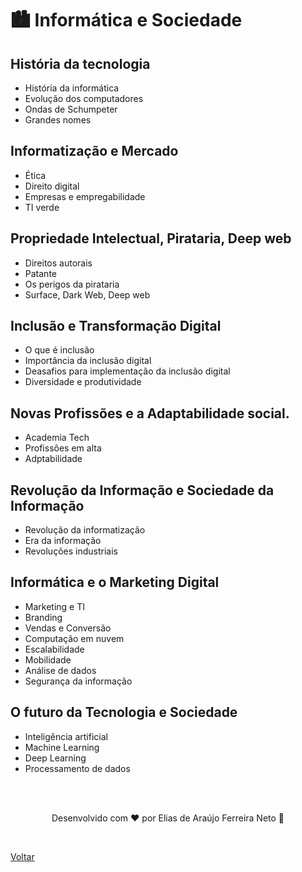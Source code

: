 # 🏙 Informática e Sociedade

## História da tecnologia

- História da informática
- Evolução dos computadores
- Ondas de Schumpeter
- Grandes nomes

## Informatização e Mercado

- Ética
- Direito digital
- Empresas e empregabilidade
- TI verde

## Propriedade Intelectual, Pirataria, Deep web

- Direitos autorais
- Patante
- Os perigos da pirataria
- Surface, Dark Web, Deep web

## Inclusão e Transformação Digital

- O que é inclusão
- Importância da inclusão digital
- Deasafios para implementação da inclusão digital
- Diversidade e produtividade

## Novas Profissões e a Adaptabilidade social.

- Academia Tech
- Profissôes em alta
- Adptabilidade

## Revolução da Informação e Sociedade da Informação

- Revolução da informatização
- Era da informação
- Revoluções industriais

## Informática e o Marketing Digital

- Marketing e TI
- Branding
- Vendas e Conversão
- Computação em nuvem
- Escalabilidade
- Mobilidade
- Análise de dados
- Segurança da informação

## O futuro da Tecnologia e Sociedade

- Inteligência artificial
- Machine Learning
- Deep Learning
- Processamento de dados

<br>
<br>

<p align="center"> Desenvolvido com ❤ por Elias de Araújo Ferreira Neto 👋 <p>

<br>

<a href="../../README.md">Voltar</a>
